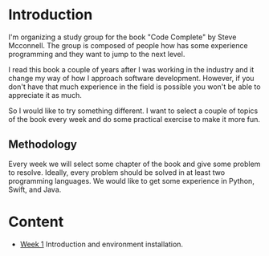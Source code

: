 # Introduction

 I'm organizing a study group for the book "Code Complete" by Steve Mcconnell. The group is composed of people how has some experience programming and they want to jump to the next level.

 I read this book a couple of years after I was working in the industry and it change my way of how I approach software development.
 However, if you don't have that much experience in the field is possible you won't be able to appreciate it as much.

 So I would like to try something different. I want to select a couple of topics of the book every week and do some practical exercise to make it more fun.

## Methodology

 Every week we will select some chapter of the book and give some problem to resolve. Ideally, every problem should be solved in at least two programming languages. We would like to get some experience in Python, Swift, and Java.

# Content
 * [Week 1](./week1/README.md) Introduction and environment installation.
